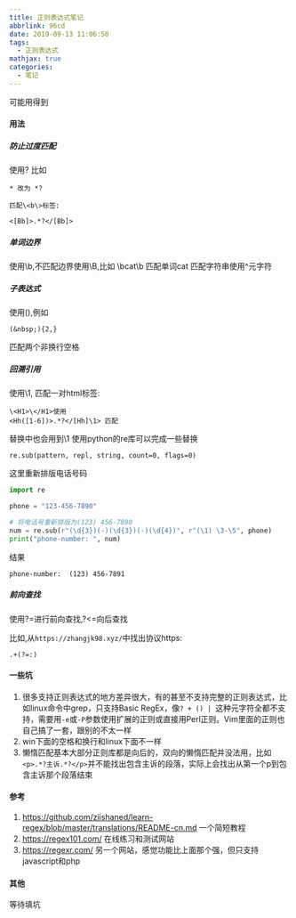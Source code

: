 ```yaml
---
title: 正则表达式笔记
abbrlink: 96cd
date: 2019-09-13 11:06:50
tags:
  - 正则表达式
mathjax: true
categories:
  - 笔记
---
```


可能用得到
<!-- more -->
#### 用法

##### 防止过度匹配

使用? 比如

    * 改为 *?

    匹配\<b\>标签:

    <[Bb]>.*?</[Bb]>

##### 单词边界

使用\b,不匹配边界使用\B,比如 \bcat\b 匹配单词cat
匹配字符串使用^元字符

##### 子表达式

使用(),例如

    (&nbsp;){2,}

匹配两个非换行空格

##### 回溯引用

使用\1, 匹配一对html标签:

    \<H1>\</H1>使用
    <Hh([1-6])>.*?</[Hh]\1> 匹配

替换中也会用到\1
使用python的re库可以完成一些替换

    re.sub(pattern, repl, string, count=0, flags=0)

这里重新排版电话号码

```python
import re

phone = "123-456-7890"

# 将电话号重新排版为(123) 456-7890
num = re.sub(r"(\d{3})(-)(\d{3})(-)(\d{4})", r"(\1) \3-\5", phone)
print("phone-number: ", num)
```

结果

    phone-number:  (123) 456-7891

##### 前向查找

使用?=进行前向查找,?<=向后查找

比如,从`https://zhangjk98.xyz/`中找出协议https:

    .+(?=:)

#### 一些坑

1. 很多支持正则表达式的地方差异很大，有的甚至不支持完整的正则表达式，比如linux命令中grep，只支持Basic RegEx，像`? + () | `这种元字符全都不支持，需要用` -e `或` -P `参数使用扩展的正则或直接用Perl正则。Vim里面的正则也自己搞了一套，跟别的不太一样
2. win下面的空格和换行和linux下面不一样
3. 懒惰匹配基本大部分正则库都是向后的，双向的懒惰匹配并没法用，比如`<p>.*?主诉.*?</p>`并不能找出包含主诉的段落，实际上会找出从第一个p到包含主诉那个段落结束

#### 参考

1. <https://github.com/ziishaned/learn-regex/blob/master/translations/README-cn.md> 一个简短教程
2. <https://regex101.com/> 在线练习和测试网站
3. <https://regexr.com/> 另一个网站，感觉功能比上面那个强，但只支持javascript和php

#### 其他

等待填坑
